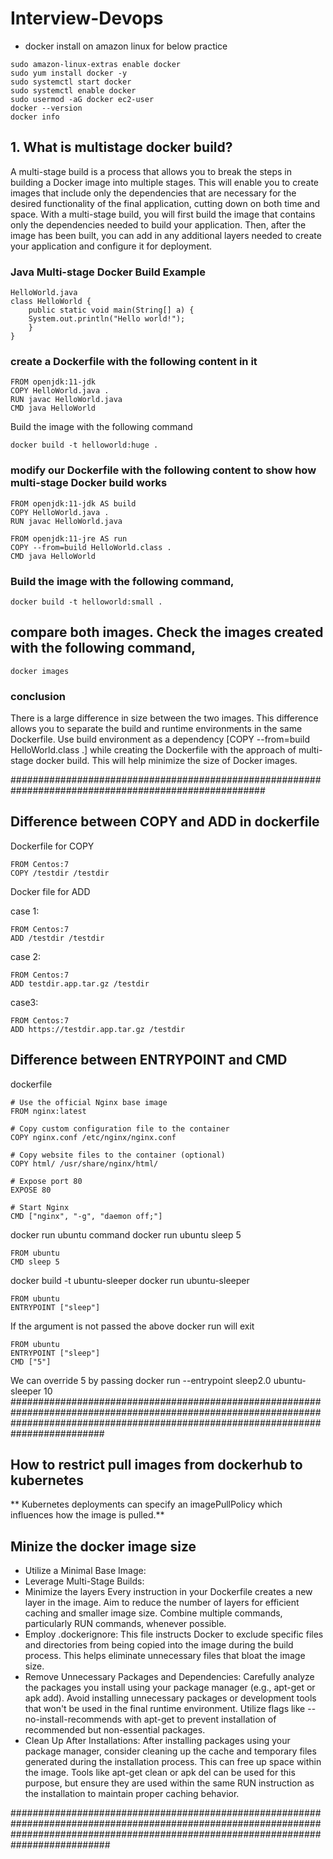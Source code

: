 # Interview-Devops

* docker install on amazon linux for below practice


```
sudo amazon-linux-extras enable docker
sudo yum install docker -y
sudo systemctl start docker
sudo systemctl enable docker
sudo usermod -aG docker ec2-user
docker --version
docker info
```

## 1. What is multistage docker build?
   
   A multi-stage build is a process that allows you to break the steps in building a Docker image into multiple stages. This will enable you to create images that include only the dependencies that are necessary for the desired functionality of the final application, cutting down on both time and space. With a multi-stage build, you will first build the image that contains only the dependencies needed to build your application. Then, after the image has been built, you can add in any additional layers needed to create your application and configure it for deployment.

### Java Multi-stage Docker Build Example
```
HelloWorld.java
class HelloWorld {
    public static void main(String[] a) {
    System.out.println("Hello world!");   
    }
}
```

### create a Dockerfile with the following content in it
```
FROM openjdk:11-jdk
COPY HelloWorld.java .
RUN javac HelloWorld.java
CMD java HelloWorld
```
Build the image with the following command
```
docker build -t helloworld:huge .
```
### modify our Dockerfile with the following content to show how multi-stage Docker build works
```
FROM openjdk:11-jdk AS build
COPY HelloWorld.java .
RUN javac HelloWorld.java
 
FROM openjdk:11-jre AS run
COPY --from=build HelloWorld.class .
CMD java HelloWorld
```

### Build the image with the following command,
```
docker build -t helloworld:small .
```
 ## compare both images. Check the images created with the following command, 
```
docker images
```
### conclusion

There is a large difference in size between the two images. This difference allows you to separate the build and runtime environments in the same Dockerfile. Use build environment as a dependency [COPY --from=build HelloWorld.class .] while creating the Dockerfile with the approach of multi-stage docker build. This will help minimize the size of Docker images.

######################################################################################################
## Difference between COPY and ADD in dockerfile

Dockerfile for COPY
```
FROM Centos:7
COPY /testdir /testdir
```

Docker file for ADD

case 1: 
```
FROM Centos:7
ADD /testdir /testdir
```
case 2:

```
FROM Centos:7
ADD testdir.app.tar.gz /testdir
```
case3:
```
FROM Centos:7
ADD https://testdir.app.tar.gz /testdir
```

## Difference between ENTRYPOINT and CMD
dockerfile

```
# Use the official Nginx base image
FROM nginx:latest

# Copy custom configuration file to the container
COPY nginx.conf /etc/nginx/nginx.conf

# Copy website files to the container (optional)
COPY html/ /usr/share/nginx/html/

# Expose port 80
EXPOSE 80

# Start Nginx
CMD ["nginx", "-g", "daemon off;"]
```

docker run ubuntu command
docker run ubuntu sleep 5

```
FROM ubuntu
CMD sleep 5 
```
docker build -t ubuntu-sleeper 
docker run ubuntu-sleeper

```
FROM ubuntu
ENTRYPOINT ["sleep"] 
```
If the argument is not passed the above docker run will exit

```
FROM ubuntu
ENTRYPOINT ["sleep"] 
CMD ["5"]
```
We can override 5 by passing 
docker run --entrypoint sleep2.0 ubuntu-sleeper 10
#########################################################################################################################################################################################

## How to restrict pull images from dockerhub to kubernetes

** Kubernetes deployments can specify an imagePullPolicy which influences how the image is pulled.** 

## Minize the docker image size

* Utilize a Minimal Base Image:
* Leverage Multi-Stage Builds:
* Minimize the layers
Every instruction in your Dockerfile creates a new layer in the image. Aim to reduce the number of layers for efficient caching and smaller image size. Combine multiple commands, particularly RUN commands, whenever possible.
* Employ .dockerignore:
This file instructs Docker to exclude specific files and directories from being copied into the image during the build process. This helps eliminate unnecessary files that bloat the image size.
* Remove Unnecessary Packages and Dependencies:
Carefully analyze the packages you install using your package manager (e.g., apt-get or apk add). Avoid installing unnecessary packages or development tools that won't be used in the final runtime environment. Utilize flags like --no-install-recommends with apt-get to prevent installation of recommended but non-essential packages.
* Clean Up After Installations:
After installing packages using your package manager, consider cleaning up the cache and temporary files generated during the installation process. This can free up space within the image. Tools like apt-get clean or apk del can be used for this purpose, but ensure they are used within the same RUN instruction as the installation to maintain proper caching behavior.

##########################################################################################################################################################################################

